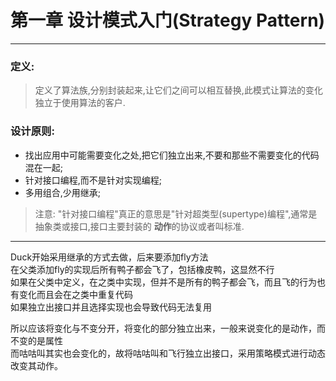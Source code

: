 # 第一章 设计模式入门(Strategy Pattern)
---

### 定义:
> 定义了算法族,分别封装起来,让它们之间可以相互替换,此模式让算法的变化独立于使用算法的客户.

### 设计原则:
- 找出应用中可能需要变化之处,把它们独立出来,不要和那些不需要变化的代码混在一起;
- 针对接口编程,而不是针对实现编程;
- 多用组合,少用继承;

> 注意: "针对接口编程"真正的意思是"针对超类型(supertype)编程",通常是抽象类或接口,接口主要封装的 **动作**的协议或者叫标准.

---

Duck开始采用继承的方式去做，后来要添加fly方法  
在父类添加fly的实现后所有鸭子都会飞了，包括橡皮鸭，这显然不行  
如果在父类中定义，在之类中实现，但并不是所有的鸭子都会飞，而且飞的行为也有变化而且会在之类中重复代码  
如果独立出接口并且选择实现也会导致代码无法复用

所以应该将变化与不变分开，将变化的部分独立出来，一般来说变化的是动作，而不变的是属性  
而咕咕叫其实也会变化的，故将咕咕叫和飞行独立出接口，采用策略模式进行动态改变其动作。